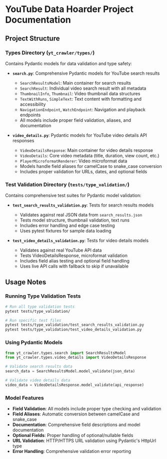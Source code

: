 # YouTube Data Hoarder Project Documentation

## Project Structure

### Types Directory (`yt_crawler/types/`)
Contains Pydantic models for data validation and type safety:

- **`search.py`**: Comprehensive Pydantic models for YouTube search results
  - `SearchResultsModel`: Main container for search results
  - `SearchResult`: Individual video search result with all metadata
  - `ThumbnailInfo`, `Thumbnail`: Video thumbnail data structures
  - `TextWithRuns`, `SimpleText`: Text content with formatting and accessibility
  - `NavigationEndpoint`, `WatchEndpoint`: Navigation and playback endpoints
  - All models include proper field validation, aliases, and documentation

- **`video_details.py`**: Pydantic models for YouTube video details API responses
  - `VideoDetailsResponse`: Main container for video details response
  - `VideoDetails`: Core video metadata (title, duration, view count, etc.)
  - `PlayerMicroformatRenderer`: Video microformat data
  - Models handle field aliases for camelCase to snake_case conversion
  - Includes proper validation for URLs, dates, and optional fields

### Test Validation Directory (`tests/type_validation/`)
Contains comprehensive test suites for Pydantic model validation:

- **`test_search_results_validation.py`**: Tests for search results models
  - Validates against real JSON data from `search_results.json`
  - Tests model structure, thumbnail validation, text runs
  - Includes error handling and edge case testing
  - Uses pytest fixtures for sample data loading

- **`test_video_details_validation.py`**: Tests for video details models
  - Validates against real YouTube API data
  - Tests VideoDetailsResponse, microformat validation
  - Includes field alias testing and optional field handling
  - Uses live API calls with fallback to skip if unavailable

## Usage Notes

### Running Type Validation Tests
```bash
# Run all type validation tests
pytest tests/type_validation/

# Run specific test files
pytest tests/type_validation/test_search_results_validation.py
pytest tests/type_validation/test_video_details_validation.py
```

### Using Pydantic Models
```python
from yt_crawler.types.search import SearchResultsModel
from yt_crawler.types.video_details import VideoDetailsResponse

# Validate search results data
search_data = SearchResultsModel.model_validate(json_data)

# Validate video details data  
video_data = VideoDetailsResponse.model_validate(api_response)
```

### Model Features
- **Field Validation**: All models include proper type checking and validation
- **Field Aliases**: Automatic conversion between camelCase and snake_case
- **Documentation**: Comprehensive field descriptions and model documentation
- **Optional Fields**: Proper handling of optional/nullable fields
- **URL Validation**: HTTP/HTTPS URL validation using Pydantic's HttpUrl type
- **Error Handling**: Comprehensive validation error reporting